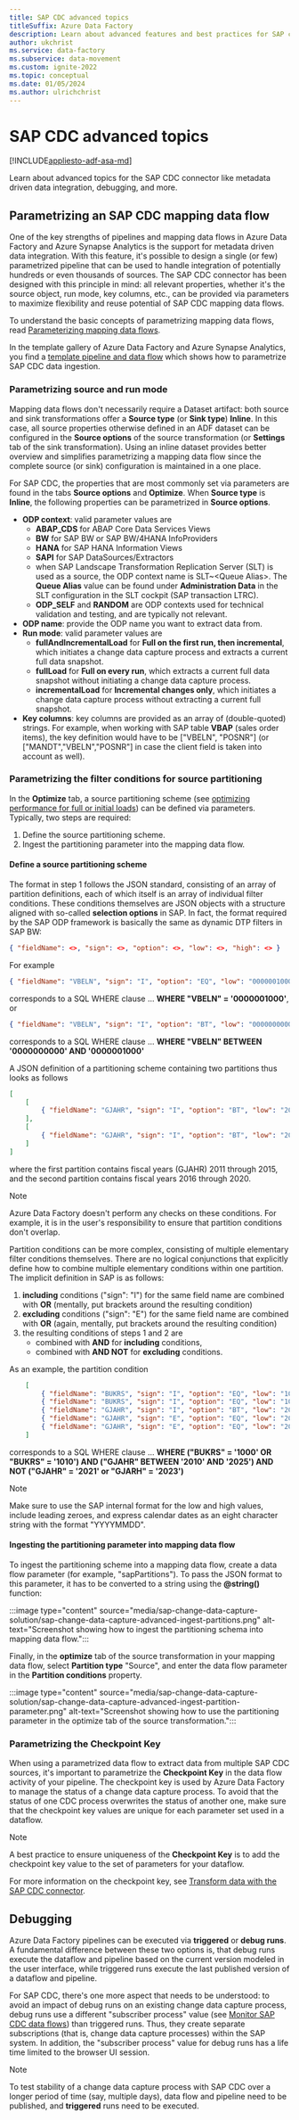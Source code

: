 ```yaml
---
title: SAP CDC advanced topics
titleSuffix: Azure Data Factory
description: Learn about advanced features and best practices for SAP change data capture in Azure Data Factory.
author: ukchrist
ms.service: data-factory
ms.subservice: data-movement
ms.custom: ignite-2022
ms.topic: conceptual
ms.date: 01/05/2024
ms.author: ulrichchrist
---
```


# SAP CDC advanced topics

[!INCLUDE[appliesto-adf-asa-md](includes/appliesto-adf-asa-md.md)]

Learn about advanced topics for the SAP CDC connector like metadata driven data integration, debugging, and more.

## Parametrizing an SAP CDC mapping data flow

One of the key strengths of pipelines and mapping data flows in Azure Data Factory and Azure Synapse Analytics is the support for metadata driven data integration. With this feature, it's possible to design a single (or few) parametrized pipeline that can be used to handle integration of potentially hundreds or even thousands of sources.
The SAP CDC connector has been designed with this principle in mind: all relevant properties, whether it's the source object, run mode, key columns, etc., can be provided via parameters to maximize flexibility and reuse potential of SAP CDC mapping data flows.

To understand the basic concepts of parametrizing mapping data flows, read [Parameterizing mapping data flows](parameters-data-flow.md).

In the template gallery of Azure Data Factory and Azure Synapse Analytics, you find a [template pipeline and data flow](solution-template-replicate-multiple-objects-sap-cdc.md) which shows how to parametrize SAP CDC data ingestion.

### Parametrizing source and run mode

Mapping data flows don't necessarily require a Dataset artifact: both source and sink transformations offer a **Source type** (or **Sink type**) **Inline**. In this case, all source properties otherwise defined in an ADF dataset can be configured in the **Source options** of the source transformation (or **Settings** tab of the sink transformation). Using an inline dataset provides better overview and simplifies parametrizing a mapping data flow since the complete source (or sink) configuration is maintained in a one place.

For SAP CDC, the properties that are most commonly set via parameters are found in the tabs **Source options** and **Optimize**.
When **Source type** is **Inline**, the following properties can be parametrized in **Source options**.

- **ODP context**: valid parameter values are
    - **ABAP_CDS** for ABAP Core Data Services Views
    - **BW** for SAP BW or SAP BW/4HANA InfoProviders
    - **HANA** for SAP HANA Information Views
    - **SAPI** for SAP DataSources/Extractors
    - when SAP Landscape Transformation Replication Server (SLT) is used as a source, the ODP context name is SLT~\<Queue Alias\>. The **Queue Alias** value can be found under **Administration Data** in the SLT configuration in the SLT cockpit (SAP transaction LTRC).
    - **ODP_SELF** and **RANDOM** are ODP contexts used for technical validation and testing, and are typically not relevant.
- **ODP name**: provide the ODP name you want to extract data from.
- **Run mode**: valid parameter values are
    - **fullAndIncrementalLoad** for **Full on the first run, then incremental**, which initiates a change data capture process and extracts a current full data snapshot.
    - **fullLoad** for **Full on every run**, which extracts a current full data snapshot without initiating a change data capture process.
    - **incrementalLoad** for **Incremental changes only**, which initiates a change data capture process without extracting a current full snapshot.
- **Key columns**: key columns are provided as an array of (double-quoted) strings. For example, when working with SAP table **VBAP** (sales order items), the key definition would have to be \["VBELN", "POSNR"\] (or \["MANDT","VBELN","POSNR"\] in case the client field is taken into account as well). 

### Parametrizing the filter conditions for source partitioning

In the **Optimize** tab, a source partitioning scheme (see [optimizing performance for full or initial loads](connector-sap-change-data-capture.md#optimizing-performance-of-full-or-initial-loads-with-source-partitioning)) can be defined via parameters. Typically, two steps are required:
1. Define the source partitioning scheme.
2. Ingest the partitioning parameter into the mapping data flow.

#### Define a source partitioning scheme

The format in step 1 follows the JSON standard, consisting of an array of partition definitions, each of which itself is an array of individual filter conditions. These conditions themselves are JSON objects with a structure aligned with so-called **selection options** in SAP. In fact, the format required by the SAP ODP framework is basically the same as dynamic DTP filters in SAP BW:

```json
{ "fieldName": <>, "sign": <>, "option": <>, "low": <>, "high": <> }
```

For example

```json
{ "fieldName": "VBELN", "sign": "I", "option": "EQ", "low": "0000001000" }
```

corresponds to a SQL WHERE clause ... **WHERE "VBELN" = '0000001000'**, or

```json
{ "fieldName": "VBELN", "sign": "I", "option": "BT", "low": "0000000000", "high": "0000001000" }
```

corresponds to a SQL WHERE clause ... **WHERE "VBELN" BETWEEN '0000000000' AND '0000001000'**

A JSON definition of a partitioning scheme containing two partitions thus looks as follows

```json
[
    [
        { "fieldName": "GJAHR", "sign": "I", "option": "BT", "low": "2011", "high": "2015" }
    ],
    [
        { "fieldName": "GJAHR", "sign": "I", "option": "BT", "low": "2016", "high": "2020" }
    ]
]
```

where the first partition contains fiscal years (GJAHR) 2011 through 2015, and the second partition contains fiscal years 2016 through 2020.

>[!NOTE]
   > Azure Data Factory doesn't perform any checks on these conditions. For example, it is in the user's responsibility to ensure that partition conditions don't overlap.

Partition conditions can be more complex, consisting of multiple elementary filter conditions themselves. There are no logical conjunctions that explicitly define how to combine multiple elementary conditions within one partition. The implicit definition in SAP is as follows:
1. **including** conditions ("sign": "I") for the same field name are combined with **OR** (mentally, put brackets around the resulting condition)
2. **excluding** conditions ("sign": "E") for the same field name are combined with **OR** (again, mentally, put brackets around the resulting condition)
3. the resulting conditions of steps 1 and 2 are
    - combined with **AND** for **including** conditions,
    - combined with **AND NOT** for **excluding** conditions.

As an example, the partition condition

```json
    [
        { "fieldName": "BUKRS", "sign": "I", "option": "EQ", "low": "1000" },
        { "fieldName": "BUKRS", "sign": "I", "option": "EQ", "low": "1010" },
        { "fieldName": "GJAHR", "sign": "I", "option": "BT", "low": "2010", "high": "2025" },
        { "fieldName": "GJAHR", "sign": "E", "option": "EQ", "low": "2023" },
        { "fieldName": "GJAHR", "sign": "E", "option": "EQ", "low": "2021" }
    ]
```
corresponds to a SQL WHERE clause ... **WHERE ("BUKRS" = '1000' OR "BUKRS" = '1010') AND ("GJAHR" BETWEEN '2010' AND '2025') AND NOT ("GJAHR" = '2021' or "GJARH" = '2023')**

>[!NOTE]
   > Make sure to use the SAP internal format for the low and high values, include leading zeroes, and express calendar dates as an eight character string with the format \"YYYYMMDD\".

#### Ingesting the partitioning parameter into mapping data flow

To ingest the partitioning scheme into a mapping data flow, create a data flow parameter (for example, "sapPartitions"). To pass the JSON format to this parameter, it has to be converted to a string using the **@string()** function:

:::image type="content" source="media/sap-change-data-capture-solution/sap-change-data-capture-advanced-ingest-partitions.png" alt-text="Screenshot showing how to ingest the partitioning schema into mapping data flow.":::

Finally, in the **optimize** tab of the source transformation in your mapping data flow, select **Partition type** "Source", and enter the data flow parameter in the **Partition conditions** property.

:::image type="content" source="media/sap-change-data-capture-solution/sap-change-data-capture-advanced-ingest-partition-parameter.png" alt-text="Screenshot showing how to use the partitioning parameter in the optimize tab of the source transformation.":::

### Parametrizing the Checkpoint Key

When using a parametrized data flow to extract data from multiple SAP CDC sources, it's important to parametrize the **Checkpoint Key** in the data flow activity of your pipeline. The checkpoint key is used by Azure Data Factory to manage the status of a change data capture process. To avoid that the status of one CDC process overwrites the status of another one, make sure that the checkpoint key values are unique for each parameter set used in a dataflow.

>[!NOTE]
   > A best practice to ensure uniqueness of the **Checkpoint Key** is to add the checkpoint key value to the set of parameters for your dataflow. 

For more information on the checkpoint key, see [Transform data with the SAP CDC connector](connector-sap-change-data-capture.md#transform-data-with-the-sap-cdc-connector).

## Debugging

Azure Data Factory pipelines can be executed via **triggered** or **debug runs**. A fundamental difference between these two options is, that debug runs execute the dataflow and pipeline based on the current version modeled in the user interface, while triggered runs execute the last published version of a dataflow and pipeline.

For SAP CDC, there's one more aspect that needs to be understood: to avoid an impact of debug runs on an existing change data capture process, debug runs use a different "subscriber process" value (see [Monitor SAP CDC data flows](sap-change-data-capture-management.md#monitor-sap-cdc-data-flows)) than triggered runs. Thus, they create separate subscriptions (that is, change data capture processes) within the SAP system. In addition, the "subscriber process" value for debug runs has a life time limited to the browser UI session.

>[!NOTE]
   > To test stability of a change data capture process with SAP CDC over a longer period of time (say, multiple days), data flow and pipeline need to be published, and **triggered** runs need to be executed.